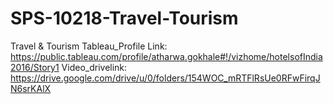 # SPS-10218-Travel-Tourism
Travel &amp; Tourism
Tableau_Profile Link: https://public.tableau.com/profile/atharwa.gokhale#!/vizhome/hotelsofIndia2016/Story1
Video_drivelink: https://drive.google.com/drive/u/0/folders/154WOC_mRTFlRsUe0RFwFirqJN6srKAlX
